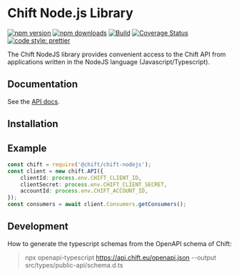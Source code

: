 # Chift Node.js Library

[![npm version](https://img.shields.io/npm/v/@chift/chift-nodejs)](https://www.npmjs.com/package/@chift/chift-nodejs)
[![npm downloads](https://img.shields.io/npm/dw/@chift/chift-nodejs)](https://www.npmjs.com/package/@chift/chift-nodejs)
[![Build](https://github.com/chift-oneapi/chift-nodejs-sdk/actions/workflows/tests.yml/badge.svg)](https://github.com/chift-oneapi/chift-nodejs-sdk/actions/workflows/tests.yml)
[![Coverage Status](https://coveralls.io/repos/github/chift-oneapi/chift-nodejs-sdk/badge.svg?branch=main)](https://coveralls.io/github/chift-oneapi/chift-nodejs-sdk?branch=main)
[![code style: prettier](https://img.shields.io/badge/code_style-prettier-ff69b4.svg)](https://github.com/prettier/prettier)

The Chift NodeJS library provides convenient access to the Chift API from
applications written in the NodeJS language (Javascript/Typescript).

## Documentation

See the [API docs](https://docs.chift.eu/docs/chift-api/intro).

## Installation

## Example

```typescript
const chift = require('@chift/chift-nodejs');
const client = new chift.API({
    clientId: process.env.CHIFT_CLIENT_ID,
    clientSecret: process.env.CHIFT_CLIENT_SECRET,
    accountId: process.env.CHIFT_ACCOUNT_ID,
});
const consumers = await client.Consumers.getConsumers();
```

## Development

How to generate the typescript schemas from the OpenAPI schema of Chift:

> npx openapi-typescript https://api.chift.eu/openapi.json --output src/types/public-api/schema.d.ts
